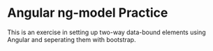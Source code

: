 # Angular ng-model Practice

This is an exercise in setting up two-way data-bound elements using Angular and seperating them with bootstrap.